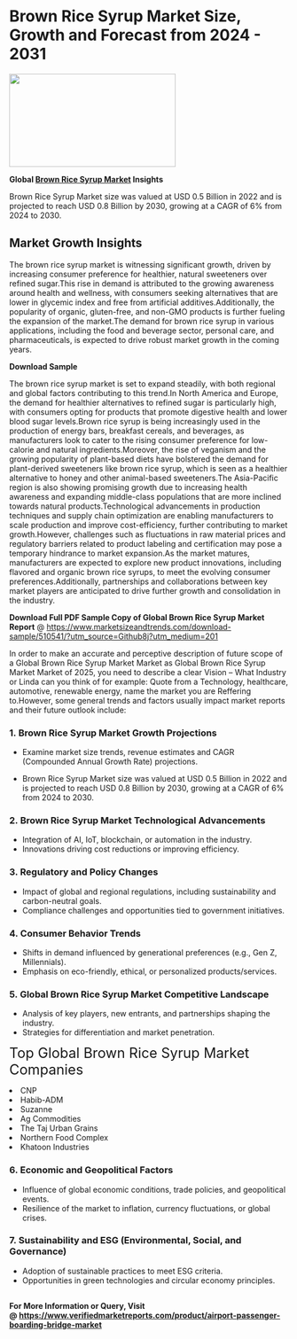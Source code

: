 <H1>Brown Rice Syrup Market Size, Growth and Forecast from 2024 - 2031</H1><img class="aligncenter size-medium wp-image-584254" src="https://thirdeyenews.in/wp-content/uploads/2024/09/Global-Market-Research-300x168.jpeg" alt="" width="300" height="168" /><p><strong>Global&nbsp;<a href="https://www.marketsizeandtrends.com/download-sample/510541/?utm_source=Github8j?utm_medium=201">Brown Rice Syrup Market</a> Insights</strong></p><p>Brown Rice Syrup Market size was valued at USD 0.5 Billion in 2022 and is projected to reach USD 0.8 Billion by 2030, growing at a CAGR of 6% from 2024 to 2030.</p><p><h2>Market Growth Insights</h2> <p>The brown rice syrup market is witnessing significant growth, driven by increasing consumer preference for healthier, natural sweeteners over refined sugar.This rise in demand is attributed to the growing awareness around health and wellness, with consumers seeking alternatives that are lower in glycemic index and free from artificial additives.Additionally, the popularity of organic, gluten-free, and non-GMO products is further fueling the expansion of the market.The demand for brown rice syrup in various applications, including the food and beverage sector, personal care, and pharmaceuticals, is expected to drive robust market growth in the coming years.</p> <p><strong>Download Sample</strong></p> <p>The brown rice syrup market is set to expand steadily, with both regional and global factors contributing to this trend.In North America and Europe, the demand for healthier alternatives to refined sugar is particularly high, with consumers opting for products that promote digestive health and lower blood sugar levels.Brown rice syrup is being increasingly used in the production of energy bars, breakfast cereals, and beverages, as manufacturers look to cater to the rising consumer preference for low-calorie and natural ingredients.Moreover, the rise of veganism and the growing popularity of plant-based diets have bolstered the demand for plant-derived sweeteners like brown rice syrup, which is seen as a healthier alternative to honey and other animal-based sweeteners.The Asia-Pacific region is also showing promising growth due to increasing health awareness and expanding middle-class populations that are more inclined towards natural products.Technological advancements in production techniques and supply chain optimization are enabling manufacturers to scale production and improve cost-efficiency, further contributing to market growth.However, challenges such as fluctuations in raw material prices and regulatory barriers related to product labeling and certification may pose a temporary hindrance to market expansion.As the market matures, manufacturers are expected to explore new product innovations, including flavored and organic brown rice syrups, to meet the evolving consumer preferences.Additionally, partnerships and collaborations between key market players are anticipated to drive further growth and consolidation in the industry.<p><span class=""><strong>Download Full PDF Sample Copy of Global Brown Rice Syrup Market Report</strong> @ <a href="https://www.marketsizeandtrends.com/download-sample/510541/?utm_source=Github8j?utm_medium=201" target="_blank">https://www.marketsizeandtrends.com/download-sample/510541/?utm_source=Github8j?utm_medium=201</a></span></p><p>In order to make an accurate and perceptive description of future scope of a Global&nbsp;Brown Rice Syrup Market Market as Global&nbsp;Brown Rice Syrup Market Market of 2025, you need to describe a clear Vision &ndash; What Industry or Linda can you think of for example: Quote from a Technology, healthcare, automotive, renewable energy, name the market you are Reffering to.However, some general trends and factors usually impact market reports and their future outlook include:</p><h3>1.&nbsp;<strong>Brown Rice Syrup Market Growth Projections</strong></h3><ul><li>Examine market size trends, revenue estimates and CAGR (Compounded Annual Growth Rate) projections.</li><li><p>Brown Rice Syrup Market size was valued at USD 0.5 Billion in 2022 and is projected to reach USD 0.8 Billion by 2030, growing at a CAGR of 6% from 2024 to 2030.</p></li></ul><h3>2.&nbsp;<strong>Brown Rice Syrup Market Technological Advancements</strong></h3><ul><li>Integration of AI, IoT, blockchain, or automation in the industry.</li><li>Innovations driving cost reductions or improving efficiency.</li></ul><h3>3.&nbsp;<strong>Regulatory and Policy Changes</strong></h3><ul><li>Impact of global and regional regulations, including sustainability and carbon-neutral goals.</li><li>Compliance challenges and opportunities tied to government initiatives.</li></ul><h3>4.&nbsp;<strong>Consumer Behavior Trends</strong></h3><ul><li>Shifts in demand influenced by generational preferences (e.g., Gen Z, Millennials).</li><li>Emphasis on eco-friendly, ethical, or personalized products/services.</li></ul><h3>5.&nbsp;<strong>Global Brown Rice Syrup Market Competitive Landscape</strong></h3><ul><li>Analysis of key players, new entrants, and partnerships shaping the industry.</li><li>Strategies for differentiation and market penetration.</li></ul><p data-pm-slice="1 1 []"><span style="color: inherit; font-family: inherit; font-size: 25px;">Top Global Brown Rice Syrup Market Companies</span></p><div class="" data-test-id=""><p><li>CNP</li><li> Habib-ADM</li><li> Suzanne</li><li> Ag Commodities</li><li> The Taj Urban Grains</li><li> Northern Food Complex</li><li> Khatoon Industries</li></p></div><h3>6.&nbsp;<strong>Economic and Geopolitical Factors</strong></h3><ul><li>Influence of global economic conditions, trade policies, and geopolitical events.</li><li>Resilience of the market to inflation, currency fluctuations, or global crises.</li></ul><h3>7.&nbsp;<strong>Sustainability and ESG (Environmental, Social, and Governance)</strong></h3><ul><li>Adoption of sustainable practices to meet ESG criteria.</li><li>Opportunities in green technologies and circular economy principles.</li></ul><h2><strong style="font-size: 14px;">For More Information or Query, Visit @&nbsp;</strong><a style="background-color: #ffffff; font-size: 14px;" href="https://www.marketsizeandtrends.com/report/brown-rice-syrup-market/" target="_blank">https://www.verifiedmarketreports.com/product/airport-passenger-boarding-bridge-market</a></h2>